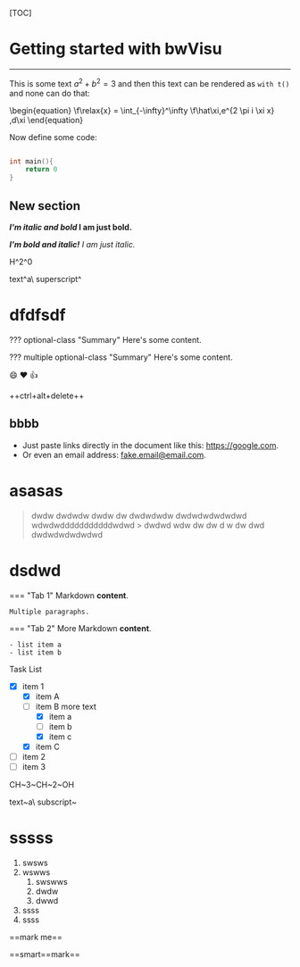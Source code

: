 [TOC]

# Getting started with bwVisu
---

This is some text $a^2 + b^2 = 3$ and then this text can be rendered
as `with t()` and none can do that:

\begin{equation}
\f\relax{x} = \int_{-\infty}^\infty
    \f\hat\xi\,e^{2 \pi i \xi x}
    \,d\xi
\end{equation}

Now define some code:

``` cpp

int main(){
    return 0
}

```

## New section

***I'm italic and bold* I am just bold.**

***I'm bold and italic!** I am just italic.*

H^2^0

text^a\ superscript^

# dfdfsdf

??? optional-class "Summary"
    Here's some content.

??? multiple optional-class "Summary"
    Here's some content.

:smile: :heart: :thumbsup:

++ctrl+alt+delete++

## bbbb

- Just paste links directly in the document like this: https://google.com.
- Or even an email address: fake.email@email.com.


# asasas

> dwdw dwdwdw dwdw dw
> dwdwdwdw
> dwdwdwdwdwdwd
> wdwdwdddddddddddwdwd
    > dwdwd wdw dw dw d w dw dwd
    dwdwdwdwdwdwd

# dsdwd

=== "Tab 1"
    Markdown **content**.

    Multiple paragraphs.

=== "Tab 2"
    More Markdown **content**.

    - list item a
    - list item b

Task List

-   [X] item 1
    *   [X] item A
    *   [ ] item B
        more text
        +   [x] item a
        +   [ ] item b
        +   [x] item c
    *   [X] item C
-   [ ] item 2
-   [ ] item 3

CH~3~CH~2~OH

text~a\ subscript~

# sssss

1. swsws
2. wswws
   1. swswws
   2. dwdw
   3. dwwd
3. ssss
4. ssss

==mark me==

==smart==mark==
